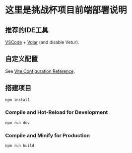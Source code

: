 # 这里是挑战杯项目前端部署说明

## 推荐的IDE工具

[VSCode](https://code.visualstudio.com/) + [Volar](https://marketplace.visualstudio.com/items?itemName=Vue.volar) (and disable Vetur).

## 自定义配置

See [Vite Configuration Reference](https://vitejs.dev/config/).

## 搭建项目

```sh
npm install
```

### Compile and Hot-Reload for Development

```sh
npm run dev
```

### Compile and Minify for Production

```sh
npm run build
```
